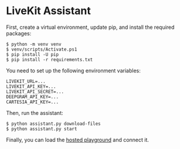 # LiveKit Assistant

First, create a virtual environment, update pip, and install the required packages:

```
$ python -m venv venv
$ venv/scripts/Activate.ps1
$ pip install -U pip
$ pip install -r requirements.txt
```

You need to set up the following environment variables:

```
LIVEKIT_URL=...
LIVEKIT_API_KEY=...
LIVEKIT_API_SECRET=...
DEEPGRAM_API_KEY=...
CARTESIA_API_KEY=...
```

Then, run the assistant:

```
$ python assistant.py download-files
$ python assistant.py start
```

Finally, you can load the [hosted playground](https://agents-playground.livekit.io/) and connect it.
